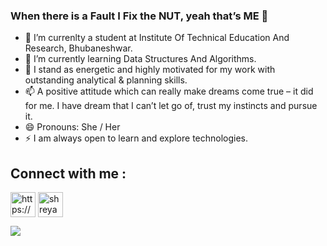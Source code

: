 ### When there is a Fault I Fix the NUT, yeah that’s ME 👋

- 🔭 I’m currenlty a student at Institute Of Technical Education And Research, Bhubaneshwar.
- 🌱 I’m currently learning Data Structures And Algorithms.
- 💬 I stand as energetic and highly motivated for my work with outstanding analytical & planning skills.
- 📫 A positive attitude which can really make dreams come true – it did for me. I have dream that I can’t let go of, trust my instincts and pursue it. 
- 😄 Pronouns: She / Her
- ⚡ I am always open to learn and explore technologies. 

## Connect with me :

<p align="left">
<a href=https://www.instagram.com/_shreya_singh_47/ target="blank"><img align="center" src=https://cdn.jsdelivr.net/npm/simple-icons@3.0.1/icons/instagram.svg alt="https://www.instagram.com/in/shreya_singh/" height="40" width="40" /></a>
<a href=https://www.linkedin.com/in/shreya-singh-a61a781a5 target="blank"><img align="center" src=https://cdn.jsdelivr.net/npm/simple-icons@3.0.1/icons/linkedin.svg alt="shreya" height="40" width="40" /></a>
</p>


<img src="https://github-readme-stats.vercel.app/api?username=Shreya479&&show_icons=true&title_color=ffffff&icon_color=bb2acf&text_color=daf7dc&bg_color=151515">
